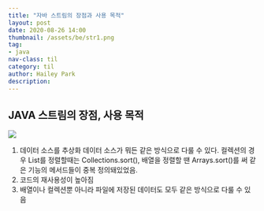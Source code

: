 ```yaml
---
title: "자바 스트림의 장점과 사용 목적"
layout: post
date: 2020-08-26 14:00
thumbnail: /assets/be/str1.png
tag:
- java
nav-class: til
category: til
author: Hailey Park
description: 
---
```


## JAVA 스트림의 장점, 사용 목적

<img src='{{site.baseurl}}/assets/be/str1.png' style='max-width:1000px' />

1. 데이터 소스를 추상화
데이터 소스가 뭐든 같은 방식으로 다룰 수 있다. 컬렉션의 경우 List를 정렬할때는 Collections.sort(), 배열을 정렬할 땐 Arrays.sort()를 써 같은 기능의 메서드들이 중복 정의돼있었음.
2. 코드의 재사용성이 높아짐
3. 배열이나 컬렉션뿐 아니라 파일에 저장된 데이터도 모두 같은 방식으로 다룰 수 있음